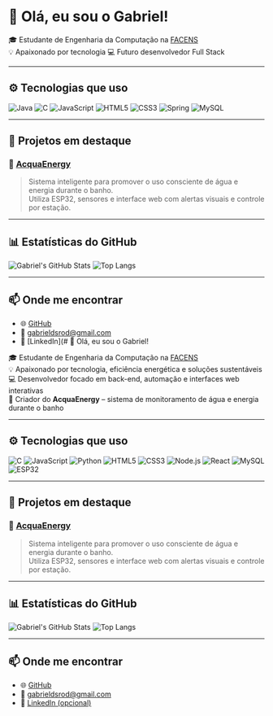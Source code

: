 # 👋 Olá, eu sou o Gabriel!

🎓 Estudante de Engenharia da Computação na [FACENS](https://facens.br)  
💡 Apaixonado por tecnologia
💻 Futuro desenvolvedor Full Stack 

---

## ⚙️ Tecnologias que uso

![Java](https://img.shields.io/badge/java-%23ED8B00.svg?style=for-the-badge&logo=openjdk&logoColor=white)
![C](https://img.shields.io/badge/C-00599C?style=for-the-badge&logo=c&logoColor=white)
![JavaScript](https://img.shields.io/badge/-JavaScript-F7DF1E?style=flat&logo=javascript&logoColor=000)
![HTML5](https://img.shields.io/badge/-HTML5-E34F26?style=flat&logo=html5&logoColor=fff)
![CSS3](https://img.shields.io/badge/-CSS3-1572B6?style=flat&logo=css3)
![Spring](https://img.shields.io/badge/spring-%236DB33F.svg?style=for-the-badge&logo=spring&logoColor=white)
![MySQL](https://img.shields.io/badge/MySQL-00000F?style=for-the-badge&logo=mysql&logoColor=white)

---

## 🚀 Projetos em destaque

### 🔹 [AcquaEnergy](https://github.com/Gabrieldsrod/AcquaEnergy)  
> Sistema inteligente para promover o uso consciente de água e energia durante o banho.  
> Utiliza ESP32, sensores e interface web com alertas visuais e controle por estação.

---

## 📊 Estatísticas do GitHub

![Gabriel's GitHub Stats](https://github-readme-stats.vercel.app/api?username=Gabrieldsrod&show_icons=true&theme=radical)
![Top Langs](https://github-readme-stats.vercel.app/api/top-langs/?username=Gabrieldsrod&layout=compact&theme=radical)

---

## 📫 Onde me encontrar

- 🌐 [GitHub](https://github.com/Gabrieldsrod)
- 📧 gabrieldsrod@gmail.com
- 💼 [LinkedIn](# 👋 Olá, eu sou o Gabriel!

🎓 Estudante de Engenharia da Computação na [FACENS](https://facens.br)  
💡 Apaixonado por tecnologia, eficiência energética e soluções sustentáveis  
💻 Desenvolvedor focado em back-end, automação e interfaces web interativas  
🚿 Criador do **AcquaEnergy** – sistema de monitoramento de água e energia durante o banho

---

## ⚙️ Tecnologias que uso

![C](https://img.shields.io/badge/-C-000?style=flat&logo=c)
![JavaScript](https://img.shields.io/badge/-JavaScript-F7DF1E?style=flat&logo=javascript&logoColor=000)
![Python](https://img.shields.io/badge/-Python-3776AB?style=flat&logo=python&logoColor=fff)
![HTML5](https://img.shields.io/badge/-HTML5-E34F26?style=flat&logo=html5&logoColor=fff)
![CSS3](https://img.shields.io/badge/-CSS3-1572B6?style=flat&logo=css3)
![Node.js](https://img.shields.io/badge/-Node.js-339933?style=flat&logo=node.js&logoColor=fff)
![React](https://img.shields.io/badge/-React-61DAFB?style=flat&logo=react&logoColor=000)
![MySQL](https://img.shields.io/badge/-MySQL-4479A1?style=flat&logo=mysql&logoColor=fff)
![ESP32](https://img.shields.io/badge/-ESP32-000?style=flat&logo=arduino&logoColor=white)

---

## 🚀 Projetos em destaque

### 🔹 [AcquaEnergy](https://github.com/Gabrieldsrod/AcquaEnergy)  
> Sistema inteligente para promover o uso consciente de água e energia durante o banho.  
> Utiliza ESP32, sensores e interface web com alertas visuais e controle por estação.

---

## 📊 Estatísticas do GitHub

![Gabriel's GitHub Stats](https://github-readme-stats.vercel.app/api?username=Gabrieldsrod&show_icons=true&theme=radical)
![Top Langs](https://github-readme-stats.vercel.app/api/top-langs/?username=Gabrieldsrod&layout=compact&theme=radical)

---

## 📫 Onde me encontrar

- 🌐 [GitHub](https://github.com/Gabrieldsrod)
- 📧 gabrieldsrod@gmail.com
- 💼 [LinkedIn (opcional)](https://linkedin.com/in/seu-usuario) 
